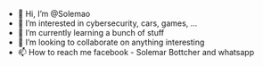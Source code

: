 - 👋 Hi, I’m @Solemao
- 👀 I’m interested in cybersecurity, cars, games, ...
- 🌱 I’m currently learning a bunch of stuff
- 💞️ I’m looking to collaborate on anything interesting
- 📫 How to reach me facebook - Solemar Bottcher and whatsapp

<!---
Solemao/Solemao is a ✨ special ✨ repository because its `README.md` (this file) appears on your GitHub profile.
You can click the Preview link to take a look at your changes.
--->
